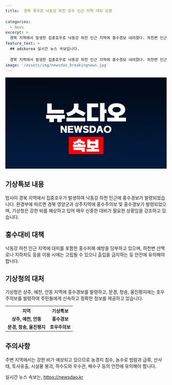 ```yaml
---
title:  경북 폭우로 낙동강 하천 호수 인근 지역 대피 요령

categories:
  - News
excerpt: >
  경북 지역에서 발생한 집중호우로 낙동강 하천 인근 지역에 홍수경보 내려졌다. 하천변 인근에서 대피 및 홍수피해 예방이 필요하며, 기상청은 매우 강한 비가 예상된다고 밝혔다. 특히 하천변 산책로나 지하차도는 이용을 자제해야 하며, 침수와 범람, 급류에 주의해야 한다고 당부했다. 농경지 침수와 농수로 범람, 산사태, 토사유출, 시설물 붕괴 등을 주의해야 한다.
feature_text: >
  ## adskorea 실시간 뉴스 속보입니다.

  경북 지역에서 발생한 집중호우로 낙동강 하천 인근 지역에 홍수경보 내려졌다. 하천변 인근에서 대피 및 홍수피해 예방이 필요하며, 기상청은 매우 강한 비가 예상된다고 밝혔다. 특히 하천변 산책로나 지하차도는 이용을 자제해야 하며, 침수와 범람, 급류에 주의해야 한다고 당부했다. 농경지 침수와 농수로 범람, 산사태, 토사유출, 시설물 붕괴 등을 주의해야 한다.
image: '/assets/img/newsdao_breakingnews.jpg'
---
```


<p><img src="/assets/img/newsdao_breakingnews.jpg" alt="adskorea 속보" /></p>

<h2 data-ke-size="size26">기상특보 내용</h2>

<p data-ke-size="size16">밤사이 경북 지역에서 집중호우가 발생하여 낙동강 하천 인근에 홍수경보가 발령되었습니다. 환경부에 따르면 경북 영양군과 상주지역에 홍수주의보 및 홍수경보가 발령되었으며, 기상청은 강한 비를 예상하고 있어 매우 신중한 대비가 필요한 상황임을 강조하고 있습니다.</p>

<h2 data-ke-size="size26">홍수대비 대책</h2>

<p data-ke-size="size16">낙동강 하천 인근 지역에 대피를 포함한 홍수피해 예방을 당부하고 있으며, 하천변 산책로나 지하차도 등을 이용 시에는 고립될 수 있으니 출입을 금지하는 등 안전에 유의해야 합니다.</p>

<h2 data-ke-size="size26">기상청의 대처</h2>

<p data-ke-size="size16">기상청은 상주, 예천, 안동 지역에 홍수경보를 발령하고, 문경, 청송, 울진평지에는 호우주의보를 발령하여 주민들에게 신속하고 정확한 정보를 제공하고 있습니다.</p>

<table>
    <tr>
        <th>지역</th>
        <th>기상특보</th>
    </tr>
    <tr>
        <td style="text-align: center; height: 17px;"><b>상주, 예천, 안동</b></td>
        <td style="text-align: center; height: 17px;"><b>홍수경보</b></td>
    </tr>
    <tr>
        <td style="text-align: center; height: 17px;"><b>문경, 청송, 울진평지</b></td>
        <td style="text-align: center; height: 17px;"><b>호우주의보</b></td>
    </tr>
</table>

<h2 data-ke-size="size26">주의사항</h2>

<p data-ke-size="size16">주변 지역에서는 강한 비가 예상되고 있으므로 농경지 침수, 농수로 범람과 급류, 산사태, 토사유출, 시설물 붕괴, 하수도와 우수관, 배수구 등의 안전에 유의해야 합니다.</p>
실시간 뉴스 속보는, <a href="https://newsdao.kr" rel="dofollow">https://newsdao.kr</a>


